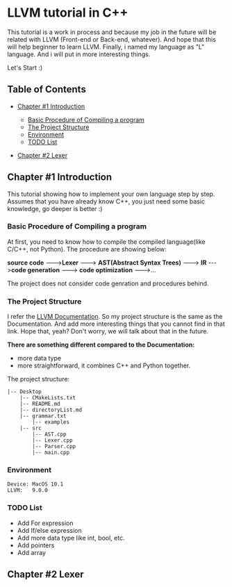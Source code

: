 # LLVM tutorial in C++ 

This tutorial is a work in process and because my job in the future will be related with LLVM (Front-end or Back-end, whatever). And hope that this will help beginner to learn LLVM.
Finally, i named my language as "L" language. And i will put in more interesting things. 

Let's Start :)

## Table of Contents

*	[Chapter #1 Introduction](#chapter-1-introduction)  
	* [Basic Procedure of Compiling a program](#Basic-Procedure-of-Compiling-a-program)  
	* [The Project Structure](#the-project-structure)   
	* [Environment](#Environment)   
	* [TODO List](#TODO-List)   

*	[Chapter #2 Lexer](#chapter-2-Lexer) 


## Chapter #1 Introduction

This tutorial showing how to implement your own language step by step. Assumes that you have already know C++, you just need some basic knowledge, go deeper is better :) 


### Basic Procedure of Compiling a program
At first, you need to know how to compile the compiled language(like C/C++, not Python). 
The procedure are showing below:


**source code** --->**Lexer** ---> **AST(Abstract Syntax Trees)** ---> **IR** --->**code generation** ---> **code optimization** --->...

The project does not consider code genration and procedures behind.

### The Project Structure
I refer the [LLVM Documentation](http://llvm.org/docs/tutorial/MyFirstLanguageFrontend/index.html). So my project structure is the same as the Documentation. And add more interesting things that you cannot find in that link. Hope that, yeah? Don't worry, we will talk about that in the future.

**There are something different compared to the Documentation:**

* more data type
* more straightforward, it combines C++ and Python together. 

The project structure:

```
|-- Desktop
    |-- CMakeLists.txt
    |-- README.md
    |-- directoryList.md
    |-- grammar.txt
        |-- examples
    |-- src
        |-- AST.cpp
        |-- Lexer.cpp
        |-- Parser.cpp
        |-- main.cpp
```

### Environment
```
Device: MacOS 10.1	
LLVM:	9.0.0
```

### TODO List

* Add For expression
* Add If/else expression
* Add more data type like int, bool, etc.
* Add pointers
* Add array 


## Chapter #2 Lexer